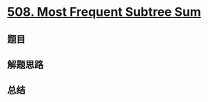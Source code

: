 # [508. Most Frequent Subtree Sum](https://leetcode.com/problems/most-frequent-subtree-sum/)

## 题目


## 解题思路


## 总结


